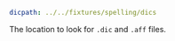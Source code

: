 ```yaml
dicpath: ../../fixtures/spelling/dics
```

The location to look for `.dic` and `.aff` files.